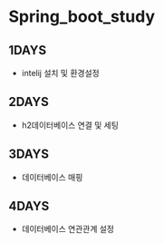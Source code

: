 # Spring_boot_study

## 1DAYS
- intelij 설치 및 환경설정

## 2DAYS
- h2데이터베이스 연결 및 세팅

## 3DAYS
- 데이터베이스 매핑 

## 4DAYS
- 데이터베이스 연관관계 설정
